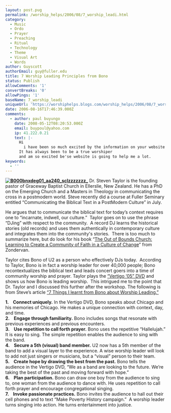 ```yaml
---
layout: post.pug
permalink: /worship_helps/2006/08/7_worship_leadi.html 
category:
  - Music
  - Ordo
  - Prayer
  - Preaching
  - Ritual
  - Technology
  - Theme
  - Visual Art
  - Words
author: Guyscott
authorEmail: guy@fuller.edu
title: 7 Worship Leading Principles from Bono
status: Publish
allowComments: '1'
convertBreaks: '0'
allowPings: '1'
baseName: 7_worship_leadi
uniqueUrl: 'https://worshiphelps.blogs.com/worship_helps/2006/08/7_worship_leadi.html '
date: 2006-08-16T17:46:39.000Z
comments:
  - author: paul buyungo
    date: 2008-05-12T08:20:53.000Z
    email: buypoul@yahoo.com
    ip: 41.222.0.21
    text: |-
      Hi
        i have been so much excited by the information on your website and i would like to know more about worship and the life style of a worship leader incoulding the ethics of a worship leader.
      It has always been to be a true worshiper
      and am so excited be'se website is going to help me a lot.
keywords:
  - ''
---
```

 **[![B000bnxdeg01_aa240_sclzzzzzzz_](https://worshiphelps.blogs.com/worship_helps/images/b000bnxdeg01_aa240_sclzzzzzzz_.jpg "B000bnxdeg01_aa240_sclzzzzzzz_")](http://worshiphelps.blogs.com/.shared/image.html?/photos/uncategorized/b000bnxdeg01_aa240_sclzzzzzzz_.jpg)** Dr. Steven Taylor is the founding pastor of Graceway Baptist Church in Ellerslie, New Zealand. He has a PhD on the Emerging Church and a Masters in Theology in communicating the cross in a postmodern world. Steve recently did a course at Fuller Seminary entitled “Communicating the Biblical Text in a PostModern Culture” in July.

He argues that to communicate the biblical text for today’s context requires one to “incarnate, indwell, our culture.”  Taylor goes on to use the phrase “DJing” with respect to the community.  A record DJ learns the historical stories (old records) and uses them authentically in contemporary culture and integrates them into the community's stories.  There is too much to summarize here, but do look for his book “[The Out of Bounds Church: Learning to Create a Community of Faith in a Culture of Change](http://www.amazon.com/gp/product/0310259045/sr=8-1/qid=1155843286/ref=sr_1_1/002-0739142-4980844?ie=UTF8)” from Zondervan.

Taylor cites Bono of U2 as a person who effectively DJs today.  According to Taylor, Bono is in fact a worship leader for over 40,000 people; Bono recontextualizes the biblical text and leads concert goers into a time of community worship and prayer. Taylor plays the [“Vertigo ‘05” DVD](http://www.amazon.com/gp/product/B000BNXDE6/sr=8-1/qid=1155843384/ref=pd_bbs_1/002-0739142-4980844?ie=UTF8) and shows us how Bono is leading worship.  This intrigued me to the point that  Dr. Taylor and I discussed this further after the workshop. The following is from Steve’s article [“7 Things I learnt from Bono about Worship Leading.”](mailto:www.emergentkiwi.org.nz/archives/7_things_i_learnt_from_bono_about_worship_leading.php)

**1.    Connect uniquely.** In the Vertigo DVD, Bono speaks about Chicago and his memories of Chicago. He makes a unique connection with context, day, and time.  
**2.    Engage through familiarity.** Bono includes songs that resonate with previous experiences and previous encounters.  
**3.    Use repetition to call forth prayer.** Bono uses the repetitive “Hallelujah.” It is easy to sing. The simple repetition enables the audience to sing with the band.  
**4.    Secure a 5th (visual) band member.** U2 now has a 5th member of the band to add a visual layer to the experience. A wise worship leader will look to add not just singers or musicians, but a “visual” person to their team.  
**5.    Create hope by drawing the best from the past.** Bono tells the audience in the Vertigo DVD, “We as a band are looking to the future. We’re taking the best of the past and moving forward with hope.”  
**6.    Plan participation.** Bono can draw one boy from the audience to sing to, one woman from the audience to dance with. He uses repetition to call forth prayer and encourage congregational singing.  
**7.    Invoke passionate practices.** Bono invites the audience to hall out their cell phones and to text “Make Poverty History campaign.”  A worship leader turns singing into action. He turns entertainment into justice.
